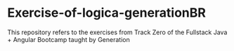 <h1>Exercise-of-logica-generationBR</h1>
This repository refers to the exercises from Track Zero of the Fullstack Java + Angular Bootcamp taught by Generation
